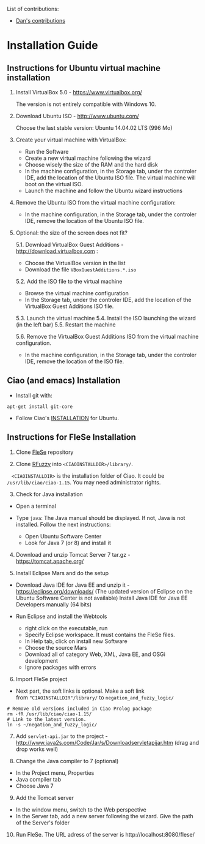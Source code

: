 List of contributions:

 - [Dan's contributions](README_Dan.md)

# Installation Guide

## Instructions for Ubuntu virtual machine installation

1. Install VirtualBox 5.0 - https://www.virtualbox.org/

   The version is not entirely compatible with Windows 10.

2. Download Ubuntu ISO - http://www.ubuntu.com/

   Choose the last stable version: Ubuntu 14.04.02 LTS (996 Mo)

3. Create your virtual machine with VirtualBox:

   - Run the Software
   - Create a new virtual machine following the wizard
   - Choose wisely the size of the RAM and the hard disk
   - In the machine configuration, in the Storage tab, under the
     controler IDE, add the location of the Ubuntu ISO file. The
     virtual machine will boot on the virtual ISO.
   - Launch the machine and follow the Ubuntu wizard instructions

4. Remove the Ubuntu ISO from the virtual machine configuration:

   - In the machine configuration, in the Storage tab, under the
     controler IDE, remove the location of the Ubuntu ISO file.

5. Optional: the size of the screen does not fit?

   5.1. Download VirtualBox Guest Additions -  http://download.virtualbox.com :
    - Choose the VirtualBox version in the list
    - Download the file `VBoxGuestAdditions.*.iso`

   5.2. Add the ISO file to the virtual machine
    - Browse the virtual machine configuration
    - In the Storage tab, under the controler IDE, add the location of
      the VirtualBox Guest Additions ISO file.

   5.3. Launch the virtual machine
   5.4. Install the ISO launching the wizard (in the left bar)
   5.5. Restart the machine

   5.6. Remove the VirtualBox Guest Additions ISO from the virtual
   machine configuration.
     - In the machine configuration, in the Storage tab, under the
       controler IDE, remove the location of the ISO file.

## Ciao (and emacs) Installation

 - Install git with:
```
apt-get install git-core
```

 - Follow Ciao's
   [INSTALLATION](https://github.com/ciao-lang/ciao/blob/master/INSTALLATION)
   for Ubuntu.

## Instructions for FleSe Installation

 1. Clone [FleSe](https://github.com/FuzzyLP/FleSe) repository

 2. Clone [RFuzzy](https://github.com/FuzzyLP/RFuzzy) into `<CIAOINSTALLDIR>/library/`.

   `<CIAOINSTALLDIR>` is the installation folder of Ciao. It could be
   `/usr/lib/ciao/ciao-1.15`. You may need administrator rights.

 3. Check for Java installation

   - Open a terminal
   - Type `java`: The Java manual should be displayed. If not, Java is not installed. Follow the next instructions:

      - Open Ubuntu Software Center
      - Look for Java 7 (or 8) and install it

 4. Download and unzip Tomcat Server 7 tar.gz - https://tomcat.apache.org/

 5. Install Eclipse Mars and do the setup

   - Download Java IDE for Java EE and unzip it -
     https://eclipse.org/downloads/ (The updated version of Eclipse on
     the Ubuntu Software Center is not available) Install Java IDE for
     Java EE Developers manually (64 bits)

   - Run Eclipse and install the Webtools
     - right click on the executable, run
     - Specify Eclipse workspace. It must contains the FleSe files.
     - In Help tab, click on install new Software
     - Choose the source Mars
     - Download all of category Web, XML, Java EE, and OSGi development
     - Ignore packages with errors

 6. Import FleSe project

 - Next part, the soft links is optional. Make a soft link from `"CIAOINSTALLDIR"/library/` to `negation_and_fuzzy_logic/`
```
# Remove old versions included in Ciao Prolog package
rm -fR /usr/lib/ciao/ciao-1.15/
# Link to the latest version.
ln -s ~/negation_and_fuzzy_logic/
```

 7. Add `servlet-api.jar` to the project - http://www.java2s.com/Code/Jar/s/Downloadservletapijar.htm (drag and drop works well)

 8. Change the Java compiler to 7 (optional) 
  - In the Project menu, Properties
  - Java compiler tab
  - Choose Java 7 

 9. Add the Tomcat server
 - In the window menu, switch to the Web perspective
 - In the Server tab, add a new server following the wizard. Give the path of the Server's folder

 10. Run FleSe. The URL adress of the server is http://localhost:8080/flese/
